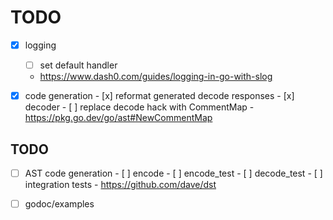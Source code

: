 # TODO

- [x] logging
    - [ ] set default handler
    - https://www.dash0.com/guides/logging-in-go-with-slog

- [x] code generation
      - [x] reformat generated decode responses
      - [x] decoder
      - [ ] replace decode hack with CommentMap
          - https://pkg.go.dev/go/ast#NewCommentMap


## TODO
- [ ] AST code generation
      - [ ] encode
      - [ ] encode_test
      - [ ] decode_test
      - [ ] integration tests
      - https://github.com/dave/dst

- [ ] godoc/examples

